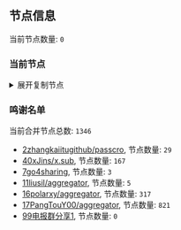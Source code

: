 
## 节点信息
当前节点数量: `0`
### 当前节点
<details>
  <summary>展开复制节点</summary>

    

</details>

### 鸣谢名单
当前合并节点总数: `1346`
- [2zhangkaiitugithub/passcro](https://github.com/zhangkaiitugithub/passcro), 节点数量: `29`
- [40xJins/x.sub](https://github.com/0xJins/x.sub), 节点数量: `167`
- [7go4sharing](https://github.com/go4sharing), 节点数量: `3`
- [11liusil/aggregator](https://github.com/liusil/aggregator), 节点数量: `5`
- [16polarxy/aggregator](https://github.com/polarxy/aggregator), 节点数量: `317`
- [17PangTouY00/aggregator](https://github.com/PangTouY00/aggregator), 节点数量: `821`
- [99电报群分享1](https://github.com/cdddbc/getAirport), 节点数量: `0`


